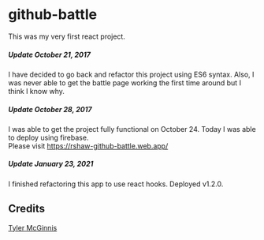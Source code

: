 # github-battle

This was my very first react project.  

##### Update October 21, 2017
I have decided to go back and refactor this project using ES6 syntax.  Also, I was never able to get the battle page working the first time around but I think I know why.

##### Update October 28, 2017
I was able to get the project fully functional on October 24.  Today I was able to deploy using firebase.  
Please visit https://rshaw-github-battle.web.app/

##### Update January 23, 2021
I finished refactoring this app to use react hooks. Deployed v1.2.0.


## Credits
[Tyler McGinnis](https://github.com/tylermcginnis)
